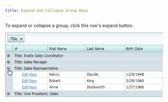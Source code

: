 ```yaml
---
title: Expand and Collapse Group Rows
---
```

To expand or collapse a group, click this row's expand button.

![ASPxGridView_ExpandGroup](../../../images/Img7156.png)